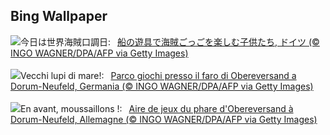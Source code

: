 ## Bing Wallpaper
![](https://www.bing.com/th?id=OHR.PiratePlayground_JA-JP8924583087_UHD.jpg&w=1000)今日は世界海賊口調日:&nbsp;&ensp;[船の遊具で海賊ごっごを楽しむ子供たち, ドイツ (© INGO WAGNER/DPA/AFP via Getty Images)](https://www.bing.com/th?id=OHR.PiratePlayground_JA-JP8924583087_UHD.jpg)
<br><br/>
![](https://www.bing.com/th?id=OHR.PiratePlayground_IT-IT1371008895_UHD.jpg&w=1000)Vecchi lupi di mare!:&nbsp;&ensp;[Parco giochi presso il faro di Obereversand a Dorum-Neufeld, Germania (© INGO WAGNER/DPA/AFP via Getty Images)](https://www.bing.com/th?id=OHR.PiratePlayground_IT-IT1371008895_UHD.jpg)
<br><br/>
![](https://www.bing.com/th?id=OHR.PiratePlayground_FR-FR1786944453_UHD.jpg&w=1000)En avant, moussaillons !:&nbsp;&ensp;[Aire de jeux du phare d'Obereversand à Dorum-Neufeld, Allemagne (© INGO WAGNER/DPA/AFP via Getty Images)](https://www.bing.com/th?id=OHR.PiratePlayground_FR-FR1786944453_UHD.jpg)
<br><br/>
